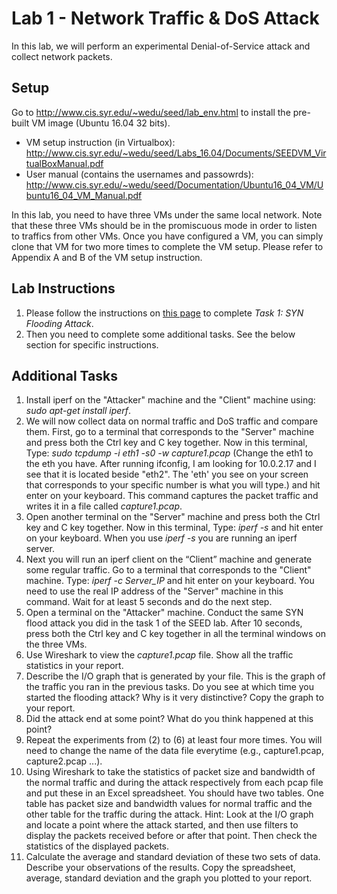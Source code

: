 # Lab 1 - Network Traffic & DoS Attack

In this lab, we will perform an experimental Denial-of-Service attack and collect network packets.

## Setup

Go to http://www.cis.syr.edu/~wedu/seed/lab_env.html to install the pre-built VM image (Ubuntu 16.04 32 bits).

- VM setup instruction (in Virtualbox): http://www.cis.syr.edu/~wedu/seed/Labs_16.04/Documents/SEEDVM_VirtualBoxManual.pdf
- User manual (contains the usernames and passowrds): http://www.cis.syr.edu/~wedu/seed/Documentation/Ubuntu16_04_VM/Ubuntu16_04_VM_Manual.pdf

In this lab, you need to have three VMs under the same local network. Note that these three VMs should be in the promiscuous mode in order to listen to traffics from other VMs. Once you have configured a VM, you can simply clone that VM for two more times to complete the VM setup. Please refer to Appendix A and B of the VM setup instruction.

## Lab Instructions 

1. Please follow the instructions on [this page](https://seedsecuritylabs.org/Labs_16.04/PDF/TCP_Attacks.pdf) to complete *Task 1: SYN Flooding Attack*. 
2. Then you need to complete some additional tasks. See the below section for specific instructions.

## Additional Tasks
1. Install iperf on the "Attacker" machine and the "Client" machine using: *sudo apt-get install iperf*.
2. We will now collect data on normal traffic and DoS traffic and compare them. First, go to a terminal that corresponds to the "Server" machine and press both the Ctrl key and C key together. Now in this terminal, Type: *sudo tcpdump -i eth1 -s0 -w capture1.pcap* (Change the eth1 to the eth you have. After running ifconfig, I am looking for 10.0.2.17 and I see that it is located beside "eth2". The 'eth' you see on your screen that corresponds to your specific number is what you will type.) and hit enter on your keyboard. This command captures the packet traffic and writes it in a file called *capture1.pcap*.
3. Open another terminal on the "Server" machine and press both the Ctrl key and C key together. Now in this terminal, Type: *iperf -s* and hit enter on your keyboard. When you use *iperf -s* you are running an iperf server. 
4. Next you will run an iperf client on the “Client” machine and generate some regular traffic. Go to a terminal that corresponds to the "Client" machine. Type: *iperf -c Server_IP* and hit enter on your keyboard. You need to use the real IP address of the "Server" machine in this command. Wait for at least 5 seconds and do the next step.
5. Open a terminal on the "Attacker" machine. Conduct the same SYN flood attack you did in the task 1 of the SEED lab. After 10 seconds, press both the Ctrl key and C key together in all the terminal windows on the three VMs.
6. Use Wireshark to view the *capture1.pcap* file. Show all the traffic statistics in your report.
7. Describe the I/O graph that is generated by your file. This is the graph of the traffic you ran in the previous tasks. Do you see at which time you started the flooding attack? Why is it very distinctive? Copy the graph to your report.
8. Did the attack end at some point? What do you think happened at this point?
9. Repeat the experiments from (2) to (6) at least four more times. You will need to change the name of the data file everytime (e.g., capture1.pcap, capture2.pcap ...).
10. Using Wireshark to take the statistics of packet size and bandwidth of the normal traffic and during the attack respectively from each pcap file and put these in an Excel spreadsheet. You should have two tables. One table has packet size and bandwidth values for normal traffic and the other table for the traffic during the attack. Hint: Look at the I/O graph and locate a point where the attack started, and then use filters to display the packets received before or after that point. Then check the statistics of the displayed packets.
11. Calculate the average and standard deviation of these two sets of data. Describe your observations of the results. Copy the spreadsheet, average, standard deviation and the graph you plotted to your report.
